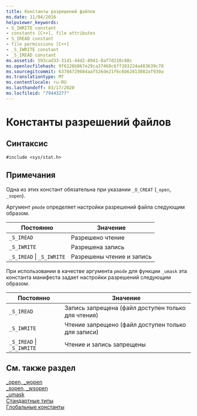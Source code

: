 ```yaml
---
title: Константы разрешений файлов
ms.date: 11/04/2016
helpviewer_keywords:
- S_IWRITE constant
- constants [C++], file attributes
- S_IREAD constant
- file permissions [C++]
- _S_IWRITE constant
- _S_IREAD constant
ms.assetid: 593cad33-31d1-44d2-8941-8af7d210c88c
ms.openlocfilehash: 9f6126b867e29ca37468c6ff383224a483639c78
ms.sourcegitcommit: 63784729604aaf526de21f6c6b62813882af930a
ms.translationtype: MT
ms.contentlocale: ru-RU
ms.lasthandoff: 03/17/2020
ms.locfileid: "79443277"
---
```

# <a name="file-permission-constants"></a>Константы разрешений файлов

## <a name="syntax"></a>Синтаксис

```
#include <sys/stat.h>
```

## <a name="remarks"></a>Примечания

Одна из этих констант обязательна при указании `_O_CREAT` (`_open`, `_sopen`).

Аргумент `pmode` определяет настройки разрешений файла следующим образом.

|Постоянно|Значение|
|--------------|-------------|
|`_S_IREAD`|Разрешено чтение|
|`_S_IWRITE`|Разрешена запись|
|`_S_IREAD` &#124; `_S_IWRITE`|Разрешены чтение и запись|

При использовании в качестве аргумента `pmode` для функции `_umask` эта константа манифеста задает настройки разрешений следующим образом.

|Постоянно|Значение|
|--------------|-------------|
|`_S_IREAD`|Запись запрещена (файл доступен только для чтения)|
|`_S_IWRITE`|Чтение запрещено (файл доступен только для записи)|
|`_S_IREAD` &#124; `_S_IWRITE`|Чтение и запись запрещены|

## <a name="see-also"></a>См. также раздел

[_open, _wopen](../c-runtime-library/reference/open-wopen.md)<br/>
[_sopen, _wsopen](../c-runtime-library/reference/sopen-wsopen.md)<br/>
[_umask](../c-runtime-library/reference/umask.md)<br/>
[Стандартные типы](../c-runtime-library/standard-types.md)<br/>
[Глобальные константы](../c-runtime-library/global-constants.md)
